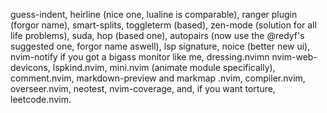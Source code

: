guess-indent, heirline (nice one, lualine is comparable), ranger plugin (forgor name), smart-splits, toggleterm (based), zen-mode (solution for all life problems), suda, hop (based one), autopairs (now use the @redyf's suggested one, forgor name aswell), lsp signature, noice (better new ui), nvim-notify if you got a bigass monitor like me, dressing.nvimn nvim-web-devicons, lspkind.nvim, mini.nvim (animate module specifically), comment.nvim, markdown-preview and markmap .nvim,  compiler.nvim, overseer.nvim, neotest, nvim-coverage, and, if you want torture, leetcode.nvim.
